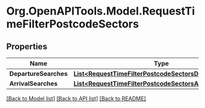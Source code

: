 # Org.OpenAPITools.Model.RequestTimeFilterPostcodeSectors
## Properties

Name | Type | Description | Notes
------------ | ------------- | ------------- | -------------
**DepartureSearches** | [**List&lt;RequestTimeFilterPostcodeSectorsDepartureSearch&gt;**](RequestTimeFilterPostcodeSectorsDepartureSearch.md) |  | [optional] 
**ArrivalSearches** | [**List&lt;RequestTimeFilterPostcodeSectorsArrivalSearch&gt;**](RequestTimeFilterPostcodeSectorsArrivalSearch.md) |  | [optional] 

[[Back to Model list]](../README.md#documentation-for-models) [[Back to API list]](../README.md#documentation-for-api-endpoints) [[Back to README]](../README.md)

